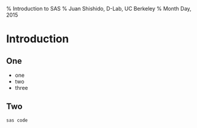 % Introduction to SAS
% Juan Shishido, D-Lab, UC Berkeley
% Month Day, 2015

# Introduction

## One

- one
- two
- three

## Two

```
sas code
```
